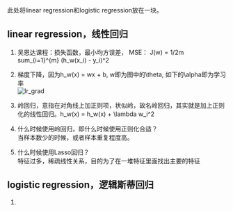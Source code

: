 此处将linear regression和logistic regression放在一块。

## linear regression，线性回归
1. 吴恩达课程：损失函数，最小均方误差， MSE： J(w) = 1/2m sum_{i=1}^{m} (h_w(x_i) - y_i)^2  
<!--![lr_loss](https://user-images.githubusercontent.com/42667259/91022105-fc8b7400-e5f4-11ea-83c1-287feb35bbd3.png)-->

2. 梯度下降，因为h_w(x) = wx + b, w即为图中的\theta, 如下的\alpha即为学习率  
![lr_grad](https://user-images.githubusercontent.com/42667259/91022102-fbf2dd80-e5f4-11ea-88dc-c925ee985898.jpg)

3. 岭回归，意指在对角线上加正则项，状似岭，故名岭回归，其实就是加上正则化的线性回归。h_w(x) = h_w(x) + \lambda w_i^2

4. 什么时候使用岭回归，即什么时候使用正则化合适？  
当样本数少的时候，或者样本重复程度高。

5. 什么时候使用Lasso回归？  
特征过多，稀疏线性关系，目的为了在一堆特征里面找出主要的特征

## logistic regression，逻辑斯蒂回归
1. 
